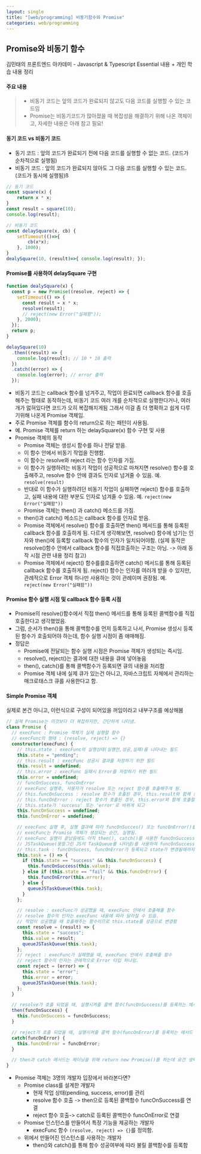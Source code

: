 ```yaml
---
layout: single
title: "[web/programming] 비동기함수와 Promise"
categories: web/programming
---
```


## Promise와 비동기 함수

김민태의 프론트엔드 아카데미 - Javascript & Typescript Essential 내용 + 개인 학습 내용 정리

#### 주요 내용

> - 비동기 코드는 앞의 코드가 완료되지 않고도 다음 코드를 실행할 수 있는 코드임
> - Promise는 비동기코드가 많아졌을 때 복잡성을 해결하기 위해 나온 객체이고, 자세한 내용은 아래 참고 필요!

#### 동기 코드 vs 비동기 코드

- 동기 코드 : 앞의 코드가 완료되기 전에 다음 코드를 실행할 수 없는 코드. (코드가 순차적으로 실행됨)
- 비동기 코드 : 앞의 코드가 완료되지 않아도 그 다음 코드를 실행할 수 있는 코드. (코드가 동시에 실행됨)ß

```ts
// 동기 코드
const square(x) {
	return x * x;
}
const result = square(10);
console.log(result);

// 비동기 코드
const delaySquare(x, cb) {
	setTimeout(()=>{
		cb(x*x);
	}, 1000);
}
dealySquare(10, (result)=>{ console.log(result); });
```

#### Promise를 사용하여 delaySquare 구현

```ts
function dealySquare(x) {
  const p = new Promise((resolve, reject) => {
    setTimeout(() => {
      const result = x * x;
      resolve(result);
      // reject(new Error("실패함"));
    }, 2000);
  });
  return p;
}

delaySquare(10)
  .then((result) => {
    console.log(result); // 10 * 10 출력
  })
  .catch((error) => {
    console.log(error); // error 출력
  });
```

- 비동기 코드는 callback 함수를 넘겨주고, 작업이 완료되면 callback 함수를 호출해주는 형태로 동작하는데, 비동기 코드 여러 개를 순차적으로 실행한다거나, 여러 개가 엃혀있다면 코드가 오히 복잡해지게됨 그래서 이걸 좀 더 명확하고 쉽게 다루기위해 나온게 Promise 객체임.
- 주로 Promise 객체를 함수의 return으로 하는 패턴이 사용됨.
- 예. Promise 객체를 return 하는 delaySquare(x) 함수 구현 및 사용
- Promise 객체의 동작
  - Promise 객체는 생성시 함수를 하나 전달 받음.
  - 이 함수 안에서 비동기 작업을 진행함.
  - 이 함수는 resolve와 reject 라는 함수 인자를 가짐.
  - 이 함수가 실행하려는 비동기 작업이 성공적으로 마쳐지면 resolve() 함수를 호출해주고, resolve 함수 안에 결과도 인자로 넘겨줄 수 있음. 예. `resolve(result)`
  - 반대로 이 함수가 실행하려던 비동기 작업이 실패하면 reject() 함수를 호출하고, 실패 내용에 대한 부분도 인자로 넘겨줄 수 있음. 예. `reject(new Error("실패함"))`
  - Promise 객체는 then() 과 catch() 메소드를 가짐.
  - then()과 catch() 메소드는 callback 함수를 인자로 받음.
  - Promise 객체에서 resolve() 함수를 호출하면 then() 메서드를 통해 등록된 callback 함수를 호출하게 됨. 다르게 생각해보면, resolve() 함수에 넘기는 인자와 then()에 등록할 callback 함수의 인자가 일치되어야함. (실제 동작은 resolve()함수 안에서 callback 함수를 직접호출하는 구조는 아님. -> 아래 동작 시점 관련 내용 정리 참고)
  - Promise 객체에서 reject() 함수를를호출하면 catch() 메서드를 통해 등록된 callback 함수를 호출하게 됨. reject() 함수는 인자를 여러개 받을 수 있지만, 관례적으로 Error 객체 하나만 사용하는 것이 관례이며 권장됨. 예. `reject(new Error("실패함"))`

#### Promise 함수 실행 시점 및 callback 함수 등록 시점

- Promise의 resolve()함수에서 직접 then() 메서드를 통해 등록된 콜백함수를 직접 호출한다고 생각했었음.
- 그럼, 순서가 then()을 통해 콜백함수를 먼저 등록하고 나서, Promise 생성시 등록된 함수가 호출되어야 하는데, 함수 실행 시점이 좀 애매해짐.
- 정답은
  - Promise에 전달되는 함수 실행 시점은 Promise 객체가 생성되는 즉시임.
  - resolve(), reject()는 결과에 대한 내용을 큐에 넣어놓음
  - then(), catch()를 통해 콜백함수가 등록되면 큐의 내용을 처리함
  - Promise 객체 내에 실제 큐가 있는건 아니고, 자바스크립트 자체에서 관리하는 매크로태스크 큐를 사용한다고 함.

#### Simple Promise 객체

실제로 본건 아니고, 이런식으로 구성이 되어있을 꺼임이라고 내부구조를 예상해봄

```ts
// 실제 Promise는 이것보다 더 복잡하지만, 간단하게 나타냄.
class Promise {
  // execFunc : Promise 객체가 실제 실행할 함수
  // execFunc의 형태 : (resolve, reject) => {}
  constructor(execFunc) {
    // this.state : execFunc의 실행상태(실행전,성공,실패)를 나타내는 필드
    this.state = "pending";
    // this.result : execFunc 성공시 결과를 저장하기 위한 필드
    this.result = undefined;
    // this.error : execFunc 실패시 Error를 저장하기 위한 필드
    this.error = undefined;
    // funcOnSuccess, funcOnError
    // execFunc 실행후, 사용자가 resolve 또는 reject 함수를 호출해주게 됨.
    // this.funcOnSuccess : resolve 함수가 호출된 경우, this.result와 함께 호출할 함수
    // this.funcOnError : reject 함수가 호출된 경우, this.error와 함께 호출할 함수
    // this.state가 'success' 또는 'error'로 바뀌게 되고
    this.funcOnSuccess = undefined;
    this.funcOnError = undefined;

    // execFunc 실행 후, 실행 결과에 따라 funcOnSucces() 또는 funcOnError()를 실행
    // execFunc는 Promise 객체가 생성되는 순간, 실행됨.
    // execFunc 실행이 끝났음에도 아직 then(), catch()를 사용한 funcOnSuccess, funcOnError가 등록되어있지 않을 수 있음.
    // JSTaskQueue(뭉뜽그린 JS의 TaskQueue를 나타냄)를 사용하여 funcOnSuccess, funcOnError이 등록이 되었는지 확인하고, 그때 완료처리를 하도록 함.
    // this.task : funcOnSucess, funcOnError가 등록되고 state가 변경될때까지 JSTaskQueue에서 호출해줄 callback 함수
    this.task = () => {
      if (this.state == "success" && this.funcOnSuccess) {
        this.funcOnSuccess(this.value);
      } else if (this.state == "fail" && this.funcOnError) {
        this.funcOnError(this.error);
      } else {
        queueJSTaskQueue(this.task);
      }
    };

    // resolve : execFunc가 성공했을 때, execFunc 안에서 호출해줄 함수
    // resolve 함수의 인자는 execFunc 내용에 따라 달라질 수 있음.
    // 작업이 성공했을 때 호출해주는 함수이므로 this.state를 성공으로 변경함
    const resolve = (result) => {
      this.state = "success";
      this.value = result;
      queueJSTaskQueue(this.task);
    };
    // reject : execFunc가 실패했을 때, execFunc 안에서 호출해줄 함수
    // reject 함수의 인자는 관례적으로 Error 타입 하나임.
    const reject = (error) => {
      this.state = "error";
      this.error = error;
      queueJSTaskQueue(this.task);
    };
  }

  // resolve가 호출 되었을 때, 실행시켜줄 콜백 함수(funcOnSuccess)를 등록하는 메서드
  then(funcOnSuccess) {
    this.funcOnSuccess = funcOnSuccess;
  }

  // reject가 호출 되었을 때, 실행시켜줄 콜백 함수(funcOnError)를 등록하는 메서드
  catch(funcOnError) {
    this.funcOnError = funcOnError;
  }

  // then과 catch 메서드는 체이닝을 위해 return new Promise()를 하는데 요건 생략함.
}
```

- Promise 객체는 3명의 개발자 입장에서 바라본다면?
  - Promise class를 설계한 개발자
    - 현재 작업 상태(pendiing, success, error)를 관리
    - resolve 함수 호출 -> then으로 등록된 콜백함수 funcOnSuccess를 연결
    - reject 함수 호출-> catch로 등록된 콜백한수 funcOnError로 연결
  - Promise 인스턴스를 만들어서 특정 기능을 제공하는 개발자
    - execFunc 함수 `(resolve, reject) => {}`를 정의함.
  - 위에서 만들어진 인스턴스를 사용하는 개발자
    - then()와 catch()를 통해 함수 성공여부에 따라 불릴 콜백함수를 등록함
